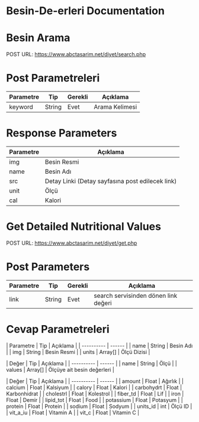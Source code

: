 # Besin-De-erleri Documentation


# Besin Arama

POST URL: https://www.abctasarim.net/diyet/search.php

# Post Parametreleri

| Parametre  | Tip  | Gerekli | Açıklama |
| ---------- | ------ | --------- | --------- |
| keyword	| String	| Evet | Arama Kelimesi |



# Response Parameters

| Parametre  | Açıklama  |
| ---------- | ------ |
| img | Besin Resmi |
| name | Besin Adı |
| src | Detay Linki (Detay sayfasına post edilecek link)  |
| unit | Ölçü |
| cal | Kalori |



# Get Detailed Nutritional Values

POST URL: https://www.abctasarim.net/diyet/get.php

# Post Parameters

| Parametre  | Tip  | Gerekli | Açıklama |
| ---------- | ------ | --------- | --------- |
| link	| String	| Evet | search servisinden dönen link değeri |



# Cevap Parametreleri

| Parametre  | Tip  |  Açıklama  |
| ---------- | ------ |
| name | String | Besin Adı |
| img | String | Besin Resmi |
| units | Array[] | Ölçü Dizisi |

| Değer  | Tip  |  Açıklama  |
| ---------- | ------ |
| name | String | Ölçü |
| values | Array[] | Ölçüye ait besin değerleri |

| Değer  | Tip  |  Açıklama  |
| ---------- | ------ |
| amount | Float | Ağırlık |
| calcium | Float | Kalsiyum |
| calory | Float | Kalori |
| carbohydrt | Float | Karbonhidrat |
| cholestrl | Float | Kolestrol |
| fiber_td | Float | Lif |
| iron | Float | Demir |
| lipid_tot | Float | Food |
| potassium | Float | Potasyum |
| protein | Float | Protein |
| sodium | Float | Sodyum |
| units_id | int | Ölçü ID |
| vit_a_iu | Float | Vitamin A |
| vit_c | Float | Vitamin C |


